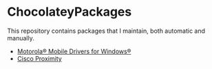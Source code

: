 # ChocolateyPackages
This repository contains packages that I maintain, both automatic and manually.

* [Motorola® Mobile Drivers for Windows®](https://www.chocolatey.org/packages/motorolamobiledrivers/)
* [Cisco Proximity](https://www.chocolatey.org/packages/ciscoproximity/)
